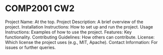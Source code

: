 # COMP2001 CW2
Project Name: At the top.
Project Description: A brief overview of the project.
Installation Instructions: How to set up and run the project.
Usage Instructions: Examples of how to use the project.
Features: Key functionality.
Contributing Guidelines: How others can contribute.
License: Which license the project uses (e.g., MIT, Apache).
Contact Information: For issues or further queries.